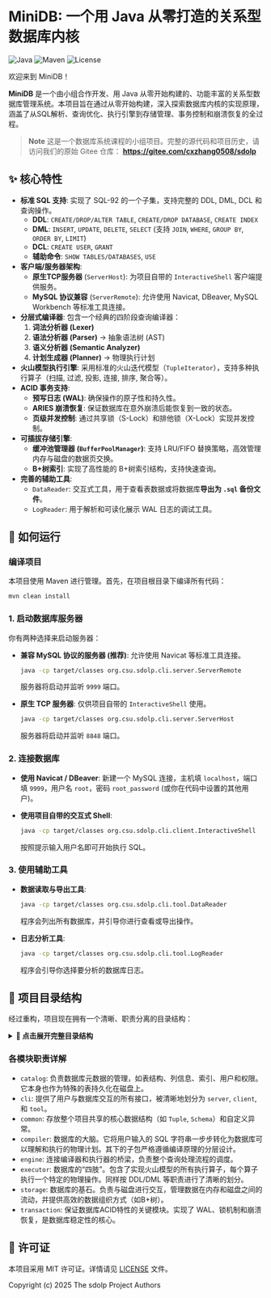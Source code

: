 
# MiniDB: 一个用 Java 从零打造的关系型数据库内核

![Java](https://img.shields.io/badge/Java-17+-orange.svg)
![Maven](https://img.shields.io/badge/Maven-3.5+-blue.svg)
![License](https://img.shields.io/badge/License-MIT-green.svg)

欢迎来到 MiniDB！

**MiniDB** 是一个由小组合作开发、用 Java 从零开始构建的、功能丰富的关系型数据库管理系统。本项目旨在通过从零开始构建，深入探索数据库内核的实现原理，涵盖了从SQL解析、查询优化、执行引擎到存储管理、事务控制和崩溃恢复的全过程。

> **Note**
> 这是一个数据库系统课程的小组项目。完整的源代码和项目历史，请访问我们的原始 Gitee 仓库：
> **https://gitee.com/cxzhang0508/sdolp**



## ✨ 核心特性

- **标准 SQL 支持**: 实现了 SQL-92 的一个子集，支持完整的 DDL, DML, DCL 和查询操作。
  - **DDL**: `CREATE/DROP/ALTER TABLE`, `CREATE/DROP DATABASE`, `CREATE INDEX`
  - **DML**: `INSERT`, `UPDATE`, `DELETE`, `SELECT` (支持 `JOIN`, `WHERE`, `GROUP BY`, `ORDER BY`, `LIMIT`)
  - **DCL**: `CREATE USER`, `GRANT`
  - **辅助命令**: `SHOW TABLES/DATABASES`, `USE`
- **客户端/服务器架构**:
  - **原生TCP服务器** (`ServerHost`): 为项目自带的 `InteractiveShell` 客户端提供服务。
  - **MySQL 协议兼容** (`ServerRemote`): 允许使用 Navicat, DBeaver, MySQL Workbench 等标准工具连接。
- **分层式编译器**: 包含一个经典的四阶段查询编译器：
  1.  **词法分析器 (Lexer)**
  2.  **语法分析器 (Parser)** -> 抽象语法树 (AST)
  3.  **语义分析器 (Semantic Analyzer)**
  4.  **计划生成器 (Planner)** -> 物理执行计划
- **火山模型执行引擎**: 采用标准的火山迭代模型（`TupleIterator`），支持多种执行算子（扫描, 过滤, 投影, 连接, 排序, 聚合等）。
- **ACID 事务支持**:
  - **预写日志 (WAL)**: 确保操作的原子性和持久性。
  - **ARIES 崩溃恢复**: 保证数据库在意外崩溃后能恢复到一致的状态。
  - **页级并发控制**: 通过共享锁（S-Lock）和排他锁（X-Lock）实现并发控制。
- **可插拔存储引擎**:
  - **缓冲池管理器 (`BufferPoolManager`)**: 支持 LRU/FIFO 替换策略，高效管理内存与磁盘的数据页交换。
  - **B+树索引**: 实现了高性能的 B+树索引结构，支持快速查询。
- **完善的辅助工具**:
  - `DataReader`: 交互式工具，用于查看表数据或将数据库**导出为 `.sql` 备份文件**。
  - `LogReader`: 用于解析和可读化展示 WAL 日志的调试工具。



## 🚀 如何运行

### 编译项目

本项目使用 Maven 进行管理。首先，在项目根目录下编译所有代码：

```bash
mvn clean install
```

### 1\. 启动数据库服务器

你有两种选择来启动服务器：

* **兼容 MySQL 协议的服务器 (推荐)**:
  允许使用 Navicat 等标准工具连接。

  ```bash
  java -cp target/classes org.csu.sdolp.cli.server.ServerRemote
  ```

  服务器将启动并监听 `9999` 端口。

* **原生 TCP 服务器**:
  仅供项目自带的 `InteractiveShell` 使用。

  ```bash
  java -cp target/classes org.csu.sdolp.cli.server.ServerHost
  ```

  服务器将启动并监听 `8848` 端口。

### 2\. 连接数据库

* **使用 Navicat / DBeaver**:
  新建一个 MySQL 连接，主机填 `localhost`，端口填 `9999`，用户名 `root`，密码 `root_password` (或你在代码中设置的其他用户)。

* **使用项目自带的交互式 Shell**:

  ```bash
  java -cp target/classes org.csu.sdolp.cli.client.InteractiveShell
  ```

  按照提示输入用户名即可开始执行 SQL。

### 3\. 使用辅助工具

* **数据读取与导出工具**:

  ```bash
  java -cp target/classes org.csu.sdolp.cli.tool.DataReader
  ```

  程序会列出所有数据库，并引导你进行查看或导出操作。

* **日志分析工具**:

  ```bash
  java -cp target/classes org.csu.sdolp.cli.tool.LogReader
  ```

  程序会引导你选择要分析的数据库日志。



## 📁 项目目录结构

经过重构，项目现在拥有一个清晰、职责分离的目录结构：

<details>
<summary><strong>📁 点击展开完整目录结构</strong></summary>

```
src/main/java/org/csu/sdolp/
├── catalog/            # 元数据管理模块 (系统目录)
├── cli/                # 命令行接口 (CLI)
│   ├── client/         # 客户端程序
│   ├── server/         # 服务端程序
│   └── tool/           # 辅助开发工具
├── common/             # 通用模块
│   ├── exception/      # 自定义异常
│   └── model/          #核心数据模型 (Tuple, Schema, Value等)
├── compiler/           # SQL 编译器
│   ├── lexer/          # 词法分析器
│   ├── parser/         # 语法分析器
│   │   └── ast/        #   -> 抽象语法树节点 (按DDL/DML/DCL等分类)
│   ├── planner/        # 计划生成器
│   │   └── plan/       #   -> 执行计划节点 (按DDL/DML/Query等分类)
│   └── semantic/       # 语义分析器
├── engine/             # 执行引擎核心
├── executor/           # 执行器 (算子)
│   ├── ddl/            # DDL 操作执行器
│   ├── dml/            # DML 操作执行器
│   ├── dcl/            # DCL 操作执行器
│   ├── show/           # SHOW 命令执行器
│   └── expressions/    # WHERE/ON 子句的谓词表达式
├── storage/            # 存储引擎
│   ├── buffer/         # 缓冲池管理器
│   ├── disk/           # 磁盘管理器
│   ├── index/          # B+树索引实现
│   └── page/           # 页面布局管理
└── transaction/        # 事务与恢复
    ├── log/            # 日志管理器
    └── ...             # 锁管理器, 恢复管理器等
```

</details>



### 各模块职责详解

* `catalog`:
  负责数据库元数据的管理，如表结构、列信息、索引、用户和权限。它本身也作为特殊的表持久化在磁盘上。
* `cli`:
  提供了用户与数据库交互的所有接口，被清晰地划分为 `server`, `client`, 和 `tool`。
* `common`:
  存放整个项目共享的核心数据结构（如 `Tuple`, `Schema`）和自定义异常。
* `compiler`:
  数据库的大脑。它将用户输入的 SQL 字符串一步步转化为数据库可以理解和执行的物理计划。其下的子包严格遵循编译原理的分层设计。
* `engine`:
  连接编译器和执行器的桥梁，负责整个查询处理流程的调度。
* `executor`:
  数据库的“四肢”。包含了实现火山模型的所有执行算子，每个算子执行一个特定的物理操作。同样按 DDL/DML 等职责进行了清晰的划分。
* `storage`:
  数据库的基石。负责与磁盘进行交互，管理数据在内存和磁盘之间的流动，并提供高效的数据组织方式（如B+树）。
* `transaction`:
  保证数据库ACID特性的关键模块。实现了 WAL、锁机制和崩溃恢复，是数据库稳定性的核心。


## 📄 许可证

本项目采用 MIT 许可证。详情请见 [LICENSE](LICENSE) 文件。

Copyright (c) 2025 The sdolp Project Authors




